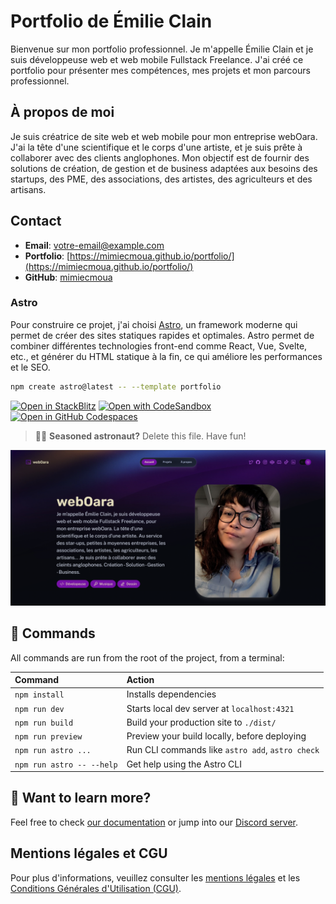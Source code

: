 # Portfolio de Émilie Clain

Bienvenue sur mon portfolio professionnel. Je m'appelle Émilie Clain et je suis développeuse web et web mobile Fullstack Freelance. J'ai créé ce portfolio pour présenter mes compétences, mes projets et mon parcours professionnel.

## À propos de moi

Je suis créatrice de site web et web mobile pour mon entreprise webOara. J'ai la tête d'une scientifique et le corps d'une artiste, et je suis prête à collaborer avec des clients anglophones. Mon objectif est de fournir des solutions de création, de gestion et de business adaptées aux besoins des startups, des PME, des associations, des artistes, des agriculteurs et des artisans.

## Contact

- **Email**: [votre-email@example.com](mailto:weboaraa@gmail.com)
- **Portfolio**: [https://mimiecmoua.github.io/portfolio/](https://mimiecmoua.github.io/portfolio/)
- **GitHub**: [mimiecmoua](https://github.com/mimiecmoua)

### Astro

Pour construire ce projet, j'ai choisi [Astro](https://astro.build/), un framework moderne qui permet de créer des sites statiques rapides et optimales. Astro permet de combiner différentes technologies front-end comme React, Vue, Svelte, etc., et générer du HTML statique à la fin, ce qui améliore les performances et le SEO.

```sh
npm create astro@latest -- --template portfolio
```

[![Open in StackBlitz](https://developer.stackblitz.com/img/open_in_stackblitz.svg)](https://stackblitz.com/github/withastro/astro/tree/latest/examples/portfolio)
[![Open with CodeSandbox](https://assets.codesandbox.io/github/button-edit-lime.svg)](https://codesandbox.io/p/sandbox/github/withastro/astro/tree/latest/examples/portfolio)
[![Open in GitHub Codespaces](https://github.com/codespaces/badge.svg)](https://codespaces.new/withastro/astro?devcontainer_path=.devcontainer/portfolio/devcontainer.json)

> 🧑‍🚀 **Seasoned astronaut?** Delete this file. Have fun!

![portfolio](/assets/Capture_ecran_portfolio.png)

## 🧞 Commands

All commands are run from the root of the project, from a terminal:

| Command                   | Action                                           |
| :------------------------ | :----------------------------------------------- |
| `npm install`             | Installs dependencies                            |
| `npm run dev`             | Starts local dev server at `localhost:4321`      |
| `npm run build`           | Build your production site to `./dist/`          |
| `npm run preview`         | Preview your build locally, before deploying     |
| `npm run astro ...`       | Run CLI commands like `astro add`, `astro check` |
| `npm run astro -- --help` | Get help using the Astro CLI                     |

## 👀 Want to learn more?

Feel free to check [our documentation](https://docs.astro.build) or jump into our [Discord server](https://astro.build/chat).

## Mentions légales et CGU

Pour plus d'informations, veuillez consulter les [mentions légales](./assets/Mentions_Legales.pdf) et les [Conditions Générales d'Utilisation (CGU)](./assets/CGU.pdf).
